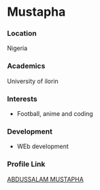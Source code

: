 # Mustapha

### Location

Nigeria

### Academics

University of ilorin

### Interests

- Football, anime and coding

### Development

- WEb development

### Profile Link

[ABDUSSALAM MUSTAPHA](https://github.com/abdussalam-mustapha)